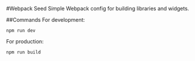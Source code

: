 #Webpack Seed
Simple Webpack config for building libraries and widgets.

##Commands
For development:
```
npm run dev
```

For production:
```
npm run build
```
